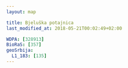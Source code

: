```yaml
---
layout: map

title: Bjeluška potajnica
last_modified_at: 2018-05-21T00:02:49+02:00

WDPA: [328913]
BioRaS: [357]
geoSrbija:
  L1_183: [135]
---
```

